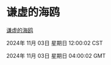 # 谦虚的海鸥
[谦虚的海鸥](http://219.139.197.74:56308/qxdho/course/base/hotlink/index.php)

2024年 11月 03日 星期日 12:00:02 CST

2024年 11月 03日 星期日 04:00:02 GMT
